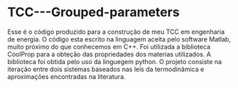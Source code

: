 # TCC---Grouped-parameters
Esse é o código produzido para a construção de meu TCC em engenharia de energia.
O código esta escrito na linguagem aceita pelo software Matlab, muito próximo do que conhecemos em C++. 
Foi utilizada a biblioteca CoolProp para a obteção das propriedades dos materias utilizados.
A biblioteca foi obtida pelo uso da linguegem python.
O projeto consiste na iteração entre dois sistemas baseados nas leis da termodinâmica e aproximações encontradas na literatura.
